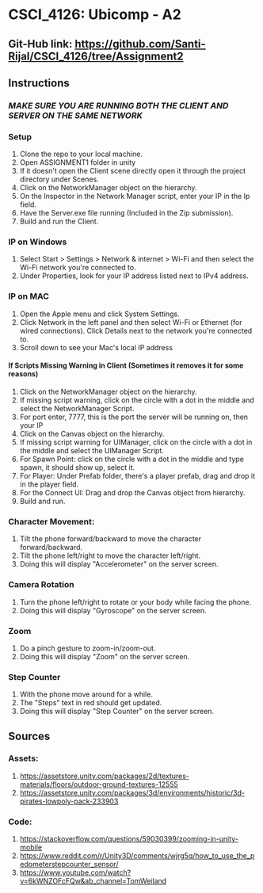 # CSCI_4126: Ubicomp - A2

## Git-Hub link: https://github.com/Santi-Rijal/CSCI_4126/tree/Assignment2

## Instructions

### *MAKE SURE YOU ARE RUNNING BOTH THE CLIENT AND SERVER ON THE SAME NETWORK*

### Setup
1) Clone the repo to your local machine.
2) Open ASSIGNMENT1 folder in unity
3) If it doesn't open the Client scene directly open it through the project directory under Scenes.
4) Click on the NetworkManager object on the hierarchy.
5) On the Inspector in the Network Manager script, enter your IP in the Ip field.
6) Have the Server.exe file running (Included in the Zip submission).
7) Build and run the Client.

### IP on Windows
1) Select Start > Settings > Network & internet > Wi-Fi and then select the Wi-Fi network you're connected to.
2) Under Properties, look for your IP address listed next to IPv4 address.

### IP on MAC
1) Open the Apple menu and click System Settings. 
2) Click Network in the left panel and then select Wi-Fi or Ethernet (for wired connections). Click Details next to the network you're connected to. 
3) Scroll down to see your Mac's local IP address

#### If Scripts Missing Warning in Client (Sometimes it removes it for some reasons)
1) Click on the NetworkManager object on the hierarchy.
2) If missing script warning, click on the circle with a dot in the middle and select the NetworkManager Script.
3) For port enter, 7777, this is the port the server will be running on, then your IP
4) Click on the Canvas object on the hierarchy.
5) If missing script warning for UIManager, click on the circle with a dot in the middle and select the UIManager Script.
6) For Spawn Point: click on the circle with a dot in the middle and type spawn, it should show up, select it.
7) For Player: Under Prefab folder, there's a player prefab, drag and drop it in the player field.
8) For the Connect UI: Drag and drop the Canvas object from hierarchy.
9) Build and run.

### Character Movement:
1) Tilt the phone forward/backward to move the character forward/backward.
2) Tilt the phone left/right to move the character left/right.
3) Doing this will display "Accelerometer" on the server screen.

### Camera Rotation
1) Turn the phone left/right to rotate or your body while facing the phone.
2) Doing this will display "Gyroscope" on the server screen.

### Zoom
1) Do a pinch gesture to zoom-in/zoom-out.
2) Doing this will display "Zoom" on the server screen.

### Step Counter
1) With the phone move around for a while.
2) The "Steps" text in red should get updated.
3) Doing this will display "Step Counter" on the server screen.

## Sources

### Assets:
1) https://assetstore.unity.com/packages/2d/textures-materials/floors/outdoor-ground-textures-12555
2) https://assetstore.unity.com/packages/3d/environments/historic/3d-pirates-lowpoly-pack-233903
### Code:
1) https://stackoverflow.com/questions/59030399/zooming-in-unity-mobile
2) https://www.reddit.com/r/Unity3D/comments/wjrg5q/how_to_use_the_pedometerstepcounter_sensor/
3) https://www.youtube.com/watch?v=6kWNZOFcFQw&ab_channel=TomWeiland
